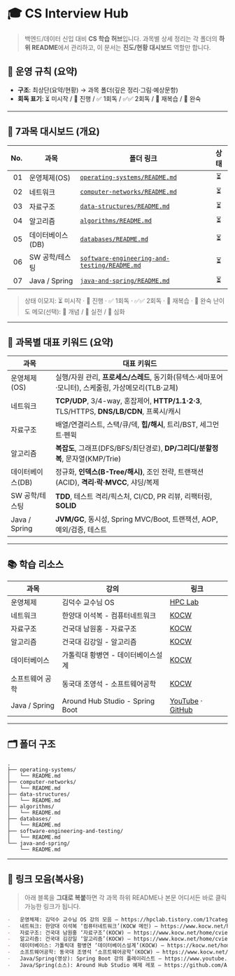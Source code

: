 # 🎓 CS Interview Hub

> 백엔드/데이터 신입 대비 **CS 학습 허브**입니다.
> 과목별 상세 정리는 각 폴더의 **하위 README**에서 관리하고, 이 문서는 **진도/현황 대시보드** 역할만 합니다.

## 🧭 운영 규칙 (요약)

-   **구조**: 최상단(요약/현황) → 과목 폴더(깊은 정리·그림·예상문항)
-   **회독 표기**: ⏳ 미시작 / 🔄 진행 / ✅ 1회독 / ✅✅ 2회독 / 🔁 재복습 / 🚀 완숙

---

## 📌 7과목 대시보드 (개요)

| No. | 과목             | 폴더 링크                                                                                  | 상태 |
| --: | ---------------- | ------------------------------------------------------------------------------------------ | :--: |
|  01 | 운영체제(OS)     | [`operating-systems/README.md`](operating-systems/README.md)                               |  ⏳  |
|  02 | 네트워크         | [`computer-networks/README.md`](computer-networks/README.md)                               |  ⏳  |
|  03 | 자료구조         | [`data-structures/README.md`](data-structures/README.md)                                   |  ⏳  |
|  04 | 알고리즘         | [`algorithms/README.md`](algorithms/README.md)                                             |  ⏳  |
|  05 | 데이터베이스(DB) | [`databases/README.md`](databases/README.md)                                               |  ⏳  |
|  06 | SW 공학/테스팅   | [`software-engineering-and-testing/README.md`](software-engineering-and-testing/README.md) |  ⏳  |
|  07 | Java / Spring    | [`java-and-spring/README.md`](java-and-spring/README.md)                                   |  ⏳  |

> 상태 이모지: ⏳ 미시작 · 🔄 진행 · ✅ 1회독 · ✅✅ 2회독 · 🔁 재복습 · 🚀 완숙
> 난이도 메모(선택): 🥈 개념 / 🥇 실전 / 💎 심화

---

## 🧩 과목별 대표 키워드 (요약)

| 과목             | 대표 키워드                                                                                         |
| ---------------- | --------------------------------------------------------------------------------------------------- |
| 운영체제(OS)     | 실행/자원 관리, **프로세스/스레드**, 동기화(뮤텍스·세마포어·모니터), 스케줄링, 가상메모리(TLB·교체) |
| 네트워크         | **TCP/UDP**, 3/4-way, 혼잡제어, **HTTP/1.1·2·3**, TLS/HTTPS, **DNS/LB/CDN**, 프록시/캐시            |
| 자료구조         | 배열/연결리스트, 스택/큐/덱, **힙/해시**, 트리/BST, 세그먼트·펜윅                                   |
| 알고리즘         | **복잡도**, 그래프(DFS/BFS/최단경로), **DP/그리디/분할정복**, 문자열(KMP/Trie)                      |
| 데이터베이스(DB) | 정규화, **인덱스(B-Tree/해시)**, 조인 전략, 트랜잭션(ACID), **격리·락·MVCC**, 샤딩/복제             |
| SW 공학/테스팅   | **TDD**, 테스트 격리/픽스처, CI/CD, PR 리뷰, 리팩터링, **SOLID**                                    |
| Java / Spring    | **JVM/GC**, 동시성, Spring MVC/Boot, 트랜잭션, AOP, 예외/검증, 테스트                               |

---

## 📚 학습 리소스

| 과목            | 강의                               | 링크                                                                                                                                                        |
| --------------- | ---------------------------------- | ----------------------------------------------------------------------------------------------------------------------------------------------------------- |
| 운영체제        | 김덕수 교수님 OS                   | [HPC Lab](https://hpclab.tistory.com/1?category=887083)                                                                                                     |
| 네트워크        | 한양대 이석복 - 컴퓨터네트워크     | [KOCW](https://www.kocw.net/home/college/cview.do?cid=6166c077e545b736)                                                                                     |
| 자료구조        | 건국대 남원홍 - 자료구조           | [KOCW](https://www.kocw.net/home/cview.do?kemId=1190355)                                                                                                    |
| 알고리즘        | 건국대 김강일 - 알고리즘           | [KOCW](https://www.kocw.net/home/cview.do?kemId=1278171)                                                                                                    |
| 데이터베이스    | 가톨릭대 황병연 - 데이터베이스설계 | [KOCW](https://kocw.net/home/cview.do?kemId=1207109)                                                                                                        |
| 소프트웨어 공학 | 동국대 조영석 - 소프트웨어공학     | [KOCW](https://www.kocw.net/home/cview.do?kemId=1045594)                                                                                                    |
| Java / Spring   | Around Hub Studio - Spring Boot    | [YouTube](https://www.youtube.com/playlist?list=PLlTylS8uB2fBOi6uzvMpojFrNe7sRmlzU) · [GitHub](https://github.com/Around-Hub-Studio/around-hub-spring-boot) |

---

## 🗂️ 폴더 구조

```
.
├── operating-systems/
│   └── README.md
├── computer-networks/
│   └── README.md
├── data-structures/
│   └── README.md
├── algorithms/
│   └── README.md
├── databases/
│   └── README.md
├── software-engineering-and-testing/
│   └── README.md
└── java-and-spring/
    └── README.md
```

---

## 🔗 링크 모음(복사용)

> 아래 블록을 **그대로 복붙**하면 각 과목 하위 README나 본문 어디서든 바로 클릭 가능한 링크가 됩니다.

```md
-   운영체제: 김덕수 교수님 OS 강의 모음 — https://hpclab.tistory.com/1?category=887083
-   네트워크: 한양대 이석복 ‘컴퓨터네트워크’(KOCW 메인) — https://www.kocw.net/home/college/cview.do?cid=6166c077e545b736
-   자료구조: 건국대 남원홍 ‘자료구조’(KOCW) — https://www.kocw.net/home/cview.do?kemId=1190355
-   알고리즘: 건국대 김강일 ‘알고리즘’(KOCW) — https://www.kocw.net/home/cview.do?kemId=1278171
-   데이터베이스: 가톨릭대 황병연 ‘데이터베이스설계’(KOCW) — https://kocw.net/home/cview.do?kemId=1207109
-   소프트웨어공학: 동국대 조영석 ‘소프트웨어공학’(KOCW) — https://www.kocw.net/home/cview.do?kemId=1045594
-   Java/Spring(영상): Spring Boot 강의 플레이리스트 — https://www.youtube.com/playlist?list=PLlTylS8uB2fBOi6uzvMpojFrNe7sRmlzU
-   Java/Spring(소스): Around Hub Studio 예제 레포 — https://github.com/Around-Hub-Studio/around-hub-spring-boot
```
